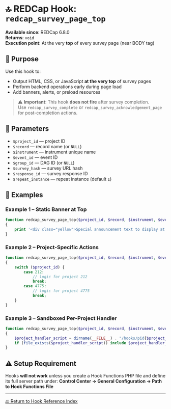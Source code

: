 # 🔝 REDCap Hook: `redcap_survey_page_top`

**Available since**: REDCap 6.8.0  
**Returns**: `void`  
**Execution point**: At the very **top** of every survey page (near BODY tag)

## 🧠 Purpose
Use this hook to:
- Output HTML, CSS, or JavaScript **at the very top** of survey pages
- Perform backend operations early during page load
- Add banners, alerts, or preload resources

> ⚠️ **Important**: This hook **does not fire** after survey completion.  
> Use `redcap_survey_complete` or `redcap_survey_acknowledgement_page` for post-completion actions.

## 🧾 Parameters
- `$project_id` — project ID
- `$record` — record name (or `NULL`)
- `$instrument` — instrument unique name
- `$event_id` — event ID
- `$group_id` — DAG ID (or `NULL`)
- `$survey_hash` — survey URL hash
- `$response_id` — survey response ID
- `$repeat_instance` — repeat instance (default `1`)

## 🧪 Examples

### Example 1 – Static Banner at Top
```php
function redcap_survey_page_top($project_id, $record, $instrument, $event_id, $group_id, $survey_hash, $response_id, $repeat_instance)
{
    print '<div class="yellow">Special announcement text to display at the top of every survey.</div>';
}
```

### Example 2 – Project-Specific Actions
```php
function redcap_survey_page_top($project_id, $record, $instrument, $event_id, $group_id, $survey_hash, $response_id, $repeat_instance)
{
    switch ($project_id) {
        case 212:
            // logic for project 212
            break;
        case 4775:
            // logic for project 4775
            break;
    }
}
```

### Example 3 – Sandboxed Per-Project Handler
```php
function redcap_survey_page_top($project_id, $record, $instrument, $event_id, $group_id, $survey_hash, $response_id, $repeat_instance)
{
    $project_handler_script = dirname(__FILE__) . "/hooks/pid{$project_id}/redcap_survey_page_top.php";
    if (file_exists($project_handler_script)) include $project_handler_script;
}
```

## ⚠️ Setup Requirement
Hooks **will not work** unless you create a Hook Functions PHP file and define its full server path under:
**Control Center → General Configuration → Path to Hook Functions File**

---

[🔙 Return to Hook Reference Index](index.md)
